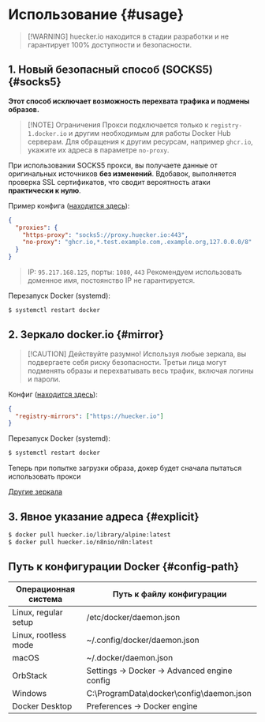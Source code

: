 # Использование {#usage}

> [!WARNING] huecker.io находится в стадии разработки и не гарантирует 100% доступности и безопасности.

## 1. Новый безопасный способ (SOCKS5) <Badge type="warning" text="эксперимент" /> {#socks5}

**Этот способ исключает возможность перехвата трафика и подмены образов.**

> [!NOTE] Ограничения
> Прокси подключается только к `registry-1.docker.io` и другим необходимым для работы Docker Hub серверам.
> Для обращения к другим ресурсам, например `ghcr.io`, укажите их адреса в параметре `no-proxy`.

При использовании SOCKS5 прокси, вы получаете данные от оригинальных источников **без изменений**.
Вдобавок, выполняется проверка SSL сертификатов, что сводит вероятность атаки **практически к нулю**.

Пример конфига ([находится здесь](#config-path)):

```json
{
  "proxies": {
    "https-proxy": "socks5://proxy.huecker.io:443",
    "no-proxy": "ghcr.io,*.test.example.com,.example.org,127.0.0.0/8"
  }
}
```

> IP: `95.217.168.125`, порты: `1080`, `443`
> Рекомендуем использовать доменное имя, постоянство IP не гарантируется.

Перезапуск Docker (systemd):

```bash
$ systemctl restart docker
```

## 2. Зеркало docker.io {#mirror}

> [!CAUTION] Действуйте разумно!
> Используя любые зеркала, вы подвергаете себя риску безопасности.
> Третьи лица могут подменять образы и перехватывать весь трафик, включая логины и пароли.

Конфиг ([находится здесь](#config-path)):

```json
{
  "registry-mirrors": ["https://huecker.io"]
}
```

Перезапуск Docker (systemd):

```bash
$ systemctl restart docker
```

Теперь при попытке загрузки образа, докер будет сначала пытаться использовать прокси

[Другие зеркала](/others)

## 3. Явное указание адреса {#explicit}

```bash
$ docker pull huecker.io/library/alpine:latest
$ docker pull huecker.io/n8nio/n8n:latest
```

## Путь к конфигурации Docker {#config-path}

| Операционная система | Путь к файлу конфигурации                    |
| -------------------- | -------------------------------------------- |
| Linux, regular setup | /etc/docker/daemon.json                      |
| Linux, rootless mode | ~/.config/docker/daemon.json                 |
| macOS                | ~/.docker/daemon.json                        |
| OrbStack             | Settings -> Docker -> Advanced engine config |
| Windows              | C:\ProgramData\docker\config\daemon.json     |
| Docker Desktop       | Preferences -> Docker engine                 |
